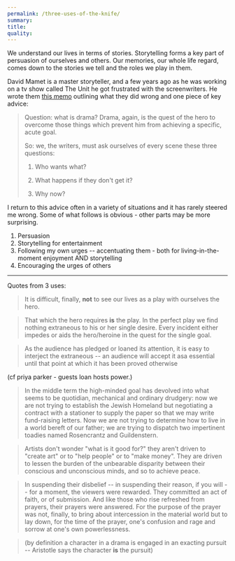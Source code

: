 ```yaml
---
permalink: /three-uses-of-the-knife/
summary:
title:
quality:
---
```


We understand our lives in terms of stories. Storytelling forms a key part of persuasion of ourselves and others. Our memories, our whole life regard, comes down to the stories we tell and the roles we play in them.

David Mamet is a master storyteller, and a few years ago as he was working on a tv show called The Unit he got frustrated with the screenwriters. He wrote them [this memo](https://wordswordswords.quora.com/David-Mamet-on-Dramatic-Writing) outlining what they did wrong and one piece of key advice:
> Question: what is drama? Drama, again, is the quest of the hero to overcome those things which prevent him from achieving a specific, acute goal.
> 
> So: we, the writers, must ask ourselves of every scene these three questions:
> 
> 1) Who wants what?
> 
> 2) What happens if they don't get it?
> 
> 3) Why now?

I return to this advice often in a variety of situations and it has rarely steered me wrong. Some of what follows is obvious - other parts may be more surprising.

1. Persuasion
2. Storytelling for entertainment
3. Following my own urges -- accentuating them - both for living-in-the-moment enjoyment AND storytelling
4. Encouraging the urges of others



--- 

Quotes from 3 uses:
> It is difficult, finally, **not** to see our lives as a play with ourselves the hero.

> That which the hero requires **is** the play. In the perfect play we find nothing extraneous to his or her single desire. Every incident either impedes or aids the hero/heroine in the quest for the single goal.

> As the audience has pledged or loaned its attention, it is easy to interject the extraneous -- an audience will accept it asa essential until that point at which it has been proved otherwise

(cf priya parker - guests loan hosts power.)

> In the middle term the high-minded goal has devolved into what seems to be quotidian, mechanical and ordinary drudgery: now we are not trying to establish the Jewish Homeland but negotiating a contract with a stationer to supply the paper so that we may write fund-raising letters.
> Now we are not trying to determine how to live in a world bereft of our father; we are trying to dispatch two impertinent toadies named Rosencrantz and Guildenstern.

> Artists don't wonder "what is it good for?" they aren't driven to "create art" or to "help people" or to "make money". They are driven to lessen the burden of the unbearable disparity between their conscious and unconscious minds, and so to achieve peace.

> In suspending their disbelief -- in suspending their reason, if you will -- for a moment, the viewers were rewarded. They committed an act of faith, or of submission. And like those who rise refreshed from prayers, their prayers were answered. For the purpose of the prayer was not, finally, to bring about intercession in the material world but to lay down, for the time of the prayer, one's confusion and rage and sorrow at one's own powerlessness.

> (by definition a character in a drama is engaged in an exacting pursuit -- Aristotle says the character **is** the pursuit)


